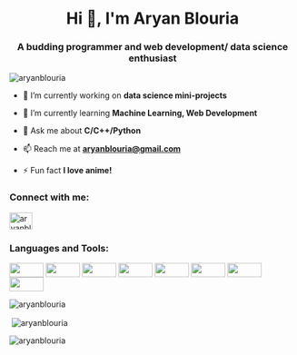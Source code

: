 <h1 align="center">Hi 👋, I'm Aryan Blouria</h1>
<h3 align="center">A budding programmer and web development/ data science enthusiast</h3>

<p align="left"> <img src="https://komarev.com/ghpvc/?username=aryanblouria&label=Profile%20views&color=0e75b6&style=flat" alt="aryanblouria" /> </p>

- 🔭 I’m currently working on **data science mini-projects**

- 🌱 I’m currently learning **Machine Learning, Web Development**

- 💬 Ask me about **C/C++/Python**

- 📫 Reach me at **aryanblouria@gmail.com**

- ⚡ Fun fact **I love anime!**

<h3 align="left">Connect with me:</h3>
<p align="left">
<a href="https://linkedin.com/in/aryanblouria" target="blank"><img align="center" src="https://raw.githubusercontent.com/rahuldkjain/github-profile-readme-generator/master/src/images/icons/Social/linked-in-alt.svg" alt="aryanblouria" height="30" width="40" /></a>
</p>

<h3 align="left">Languages and Tools:</h3>
<img align="center" src="https://img.shields.io/badge/Python-3776AB?style=for-the-badge&logo=python&logoColor=white" height="25" width="60">
<img align="center" src="https://img.shields.io/badge/C-00599C?style=for-the-badge&logo=c&logoColor=white" height="25" width="60">
<img align="center" src="https://img.shields.io/badge/C%2B%2B-00599C?style=for-the-badge&logo=c%2B%2B&logoColor=white" height="25" width="60">
<img align="center" src="https://img.shields.io/badge/Java-ED8B00?style=for-the-badge&logo=java&logoColor=white" height="25" width="60">
<img align="center" src="https://img.shields.io/badge/HTML5-E34F26?style=for-the-badge&logo=html5&logoColor=white" height="25" width="60">
<img align="center" src="https://img.shields.io/badge/CSS-239120?&style=for-the-badge&logo=css3&logoColor=white" height="25" width="60">
<img align="center" src="https://img.shields.io/badge/JavaScript-F7DF1E?style=for-the-badge&logo=javascript&logoColor=black" height="25" width="60">
<img align="center" src="https://img.shields.io/badge/Python-3776AB?style=for-the-badge&logo=python&logoColor=white" height="25" width="60">

<p><img align="center" src="https://github-readme-stats.vercel.app/api/top-langs?username=aryanblouria&show_icons=true&locale=en&layout=compact" alt="aryanblouria" /></p>

<p>&nbsp;<img align="center" src="https://github-readme-stats.vercel.app/api?username=aryanblouria&show_icons=true&locale=en" alt="aryanblouria" /></p>

<p><img align="center" src="https://github-readme-streak-stats.herokuapp.com/?user=aryanblouria&" alt="aryanblouria" /></p>
